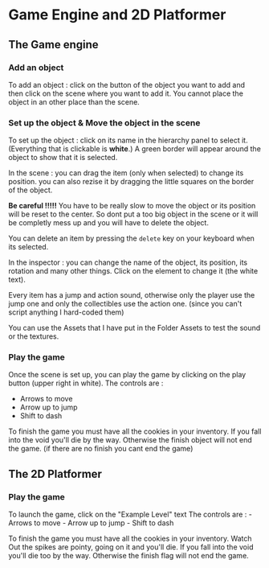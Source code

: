 # Game Engine and 2D Platformer

## The Game engine 

### Add an object

To add an object : click on the button of the object you want to add and then click on the scene where you want to add it.
You cannot place the object in an other place than the scene.

### Set up the object & Move the object in the scene

To set up the object : click on its name in the hierarchy panel to select it.
(Everything that is clickable is **white**.)
A green border will appear around the object to show that it is selected.

In the scene : you can drag the item (only when selected) to change its position.
you can also rezise it by dragging the little squares on the border of the object.

**Be careful !!!!!** You have to be really slow to move the object or its position will be reset to the center.
So dont put a too big object in the scene or it will be completly mess up and you will have to delete the object.

You can delete an item by pressing the `delete` key on your keyboard when its selected.

In the inspector : you can change the name of the object, its position, its rotation and many other things.
Click on the element to change it (the white text).

Every item has a jump and action sound, otherwise only the player use the jump one and only the collectibles use the action one.
(since you can't script anything I hard-coded them)

You can use the Assets that I have put in the Folder Assets to test the sound or the textures.

### Play the game

Once the scene is set up, you can play the game by clicking on the play button (upper right in white).
The controls are : 
- Arrows to move
- Arrow up to jump
- Shift to dash

To finish the game you must have all the cookies in your inventory.
If you fall into the void you'll die by the way.
Otherwise the finish object will not end the game. (if there are no finish you cant end the game)


## The 2D Platformer

### Play the game
To launch the game, click on the "Example Level" text
The controls are : 
	- Arrows to move
	- Arrow up to jump
	- Shift to dash
	
To finish the game you must have all the cookies in your inventory.
Watch Out the spikes are pointy, going on it and you'll die. 
If you fall into the void you'll die too by the way.
Otherwise the finish flag will not end the game.
